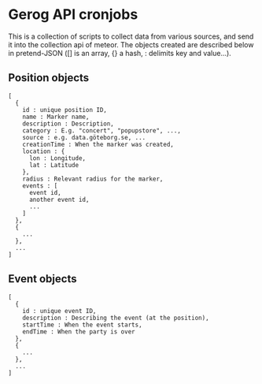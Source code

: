 Gerog API cronjobs
==================

This is a collection of scripts to collect data from various sources,
and send it into the collection api of meteor. The objects created are
described below in pretend-JSON ([] is an array, {} a hash, : delimits
key and value...).

Position objects
----------------

    [
      {
        id : unique position ID,
        name : Marker name,
        description : Description,
        category : E.g. "concert", "popupstore", ...,
        source : e.g. data.göteborg.se, ...
        creationTime : When the marker was created,
        location : {
          lon : Longitude,
          lat : Latitude
        },
        radius : Relevant radius for the marker,
        events : [
          event id,
          another event id,
          ...
        ]
      },
      {
        ...
      },
      ...
    ]

Event objects
-------------

    [
      {
        id : unique event ID,
        description : Describing the event (at the position),
        startTime : When the event starts,
        endTime : When the party is over
      },
      {
        ...
      },
      ...
    ]
